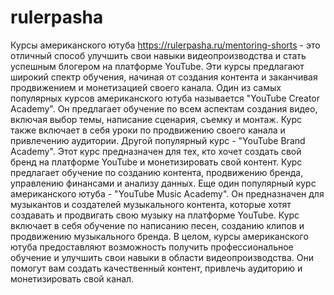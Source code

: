# rulerpasha
Курсы американского ютуба https://rulerpasha.ru/mentoring-shorts - это отличный способ улучшить свои навыки видеопроизводства и стать успешным блогером на платформе YouTube. Эти курсы предлагают широкий спектр обучения, начиная от создания контента и заканчивая продвижением и монетизацией своего канала.
Один из самых популярных курсов американского ютуба называется "YouTube Creator Academy". Он предлагает обучение по всем аспектам создания видео, включая выбор темы, написание сценария, съемку и монтаж. Курс также включает в себя уроки по продвижению своего канала и привлечению аудитории.
Другой популярный курс - "YouTube Brand Academy". Этот курс предназначен для тех, кто хочет создать свой бренд на платформе YouTube и монетизировать свой контент. Курс предлагает обучение по созданию контента, продвижению бренда, управлению финансами и анализу данных.
Еще один популярный курс американского ютуба - "YouTube Music Academy". Он предназначен для музыкантов и создателей музыкального контента, которые хотят создавать и продвигать свою музыку на платформе YouTube. Курс включает в себя обучение по написанию песен, созданию клипов и продвижению музыкального бренда.
В целом, курсы американского ютуба предоставляют возможность получить профессиональное обучение и улучшить свои навыки в области видеопроизводства. Они помогут вам создать качественный контент, привлечь аудиторию и монетизировать свой канал.
